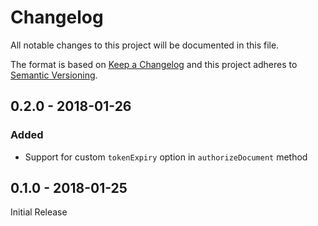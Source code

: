 # Changelog
All notable changes to this project will be documented in this file.

The format is based on [Keep a Changelog](http://keepachangelog.com/en/1.0.0/)
and this project adheres to [Semantic Versioning](http://semver.org/spec/v2.0.0.html).

## 0.2.0 - 2018-01-26

### Added

- Support for custom `tokenExpiry` option in `authorizeDocument` method

## 0.1.0 - 2018-01-25

Initial Release
